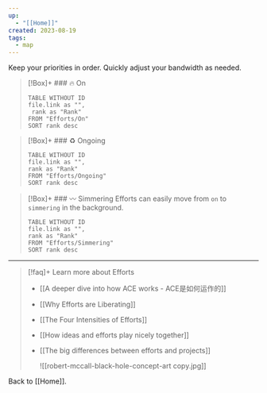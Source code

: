 ```yaml
---
up:
  - "[[Home]]"
created: 2023-08-19
tags:
  - map
---
```

Keep your priorities in order. Quickly adjust your bandwidth as needed. 

> [!Box]+ ### 🔥 On
> ``` dataview
> TABLE WITHOUT ID
> file.link as "",
>  rank as "Rank"
> FROM "Efforts/On"
> SORT rank desc
> ```


> [!Box]+ ### ♻️ Ongoing
> ``` dataview
> TABLE WITHOUT ID
> file.link as "",
> rank as "Rank"
> FROM "Efforts/Ongoing"
> SORT rank desc
> ```


> [!Box]+ ### 〰️ Simmering
> Efforts can easily move from `on` to `simmering` in the background.
>
> ``` dataview
> TABLE WITHOUT ID
> file.link as "",
> rank as "Rank"
> FROM "Efforts/Simmering"
> SORT rank desc
> ```

---

> [!faq]+ Learn more about Efforts
> - [[A deeper dive into how ACE works - ACE是如何运作的]]
> - [[Why Efforts are Liberating]]
> - [[The Four Intensities of Efforts]]
> - [[How ideas and efforts play nicely together]]
> - [[The big differences between efforts and projects]]
>   
>   ![[robert-mccall-black-hole-concept-art copy.jpg]]

Back to [[Home]].
